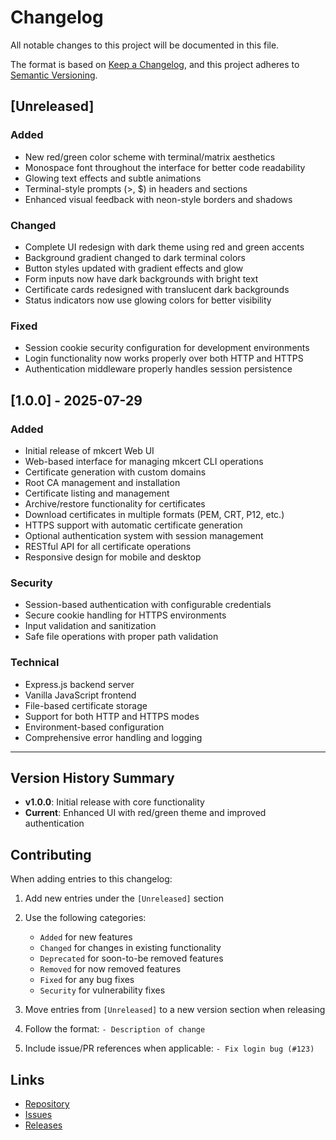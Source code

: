 # Changelog

All notable changes to this project will be documented in this file.

The format is based on [Keep a Changelog](https://keepachangelog.com/en/1.0.0/),
and this project adheres to [Semantic Versioning](https://semver.org/spec/v2.0.0.html).

## [Unreleased]

### Added
- New red/green color scheme with terminal/matrix aesthetics
- Monospace font throughout the interface for better code readability
- Glowing text effects and subtle animations
- Terminal-style prompts (>, $) in headers and sections
- Enhanced visual feedback with neon-style borders and shadows

### Changed
- Complete UI redesign with dark theme using red and green accents
- Background gradient changed to dark terminal colors
- Button styles updated with gradient effects and glow
- Form inputs now have dark backgrounds with bright text
- Certificate cards redesigned with translucent dark backgrounds
- Status indicators now use glowing colors for better visibility

### Fixed
- Session cookie security configuration for development environments
- Login functionality now works properly over both HTTP and HTTPS
- Authentication middleware properly handles session persistence

## [1.0.0] - 2025-07-29

### Added
- Initial release of mkcert Web UI
- Web-based interface for managing mkcert CLI operations
- Certificate generation with custom domains
- Root CA management and installation
- Certificate listing and management
- Archive/restore functionality for certificates
- Download certificates in multiple formats (PEM, CRT, P12, etc.)
- HTTPS support with automatic certificate generation
- Optional authentication system with session management
- RESTful API for all certificate operations
- Responsive design for mobile and desktop

### Security
- Session-based authentication with configurable credentials
- Secure cookie handling for HTTPS environments
- Input validation and sanitization
- Safe file operations with proper path validation

### Technical
- Express.js backend server
- Vanilla JavaScript frontend
- File-based certificate storage
- Support for both HTTP and HTTPS modes
- Environment-based configuration
- Comprehensive error handling and logging

---

## Version History Summary

- **v1.0.0**: Initial release with core functionality
- **Current**: Enhanced UI with red/green theme and improved authentication

## Contributing

When adding entries to this changelog:

1. Add new entries under the `[Unreleased]` section
2. Use the following categories:
   - `Added` for new features
   - `Changed` for changes in existing functionality
   - `Deprecated` for soon-to-be removed features
   - `Removed` for now removed features
   - `Fixed` for any bug fixes
   - `Security` for vulnerability fixes

3. Move entries from `[Unreleased]` to a new version section when releasing
4. Follow the format: `- Description of change`
5. Include issue/PR references when applicable: `- Fix login bug (#123)`

## Links

- [Repository](https://github.com/jeffcaldwellca/mkcertWeb)
- [Issues](https://github.com/jeffcaldwellca/mkcertWeb/issues)
- [Releases](https://github.com/jeffcaldwellca/mkcertWeb/releases)
